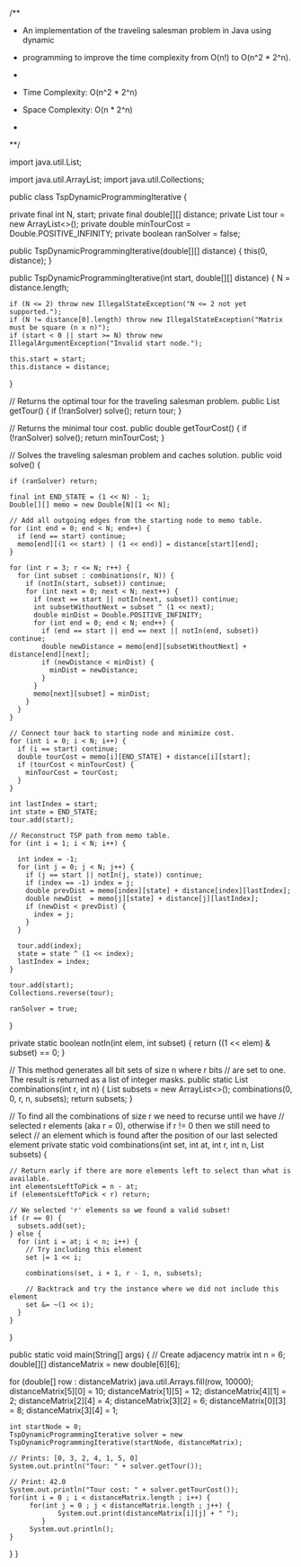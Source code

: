 /**
 * An implementation of the traveling salesman problem in Java using dynamic 

 * programming to improve the time complexity from O(n!) to O(n^2 * 2^n).
 *
 * Time Complexity: O(n^2 * 2^n)
 * Space Complexity: O(n * 2^n)
 *
 **/

import java.util.List;

import java.util.ArrayList;
import java.util.Collections;

public class TspDynamicProgrammingIterative {

  private final int N, start;
  private final double[][] distance;
  private List<Integer> tour = new ArrayList<>();
  private double minTourCost = Double.POSITIVE_INFINITY;
  private boolean ranSolver = false;

  public TspDynamicProgrammingIterative(double[][] distance) {
    this(0, distance);
  } 

  public TspDynamicProgrammingIterative(int start, double[][] distance) {
    N = distance.length;

    if (N <= 2) throw new IllegalStateException("N <= 2 not yet supported.");
    if (N != distance[0].length) throw new IllegalStateException("Matrix must be square (n x n)");
    if (start < 0 || start >= N) throw new IllegalArgumentException("Invalid start node.");

    this.start = start;
    this.distance = distance;
  }

  // Returns the optimal tour for the traveling salesman problem.
  public List<Integer> getTour() {
    if (!ranSolver) solve();
    return tour;
  }

  // Returns the minimal tour cost.
  public double getTourCost() {
    if (!ranSolver) solve();
    return minTourCost;
  }

  // Solves the traveling salesman problem and caches solution.
  public void solve() {

    if (ranSolver) return;

    final int END_STATE = (1 << N) - 1;
    Double[][] memo = new Double[N][1 << N];

    // Add all outgoing edges from the starting node to memo table.
    for (int end = 0; end < N; end++) {
      if (end == start) continue;
      memo[end][(1 << start) | (1 << end)] = distance[start][end];
    }

    for (int r = 3; r <= N; r++) {
      for (int subset : combinations(r, N)) {
        if (notIn(start, subset)) continue;
        for (int next = 0; next < N; next++) {
          if (next == start || notIn(next, subset)) continue;
          int subsetWithoutNext = subset ^ (1 << next);
          double minDist = Double.POSITIVE_INFINITY;
          for (int end = 0; end < N; end++) {
            if (end == start || end == next || notIn(end, subset)) continue;
            double newDistance = memo[end][subsetWithoutNext] + distance[end][next];
            if (newDistance < minDist) {
              minDist = newDistance;
            }
          }
          memo[next][subset] = minDist;
        }
      }
    }

    // Connect tour back to starting node and minimize cost.
    for (int i = 0; i < N; i++) {
      if (i == start) continue;
      double tourCost = memo[i][END_STATE] + distance[i][start];
      if (tourCost < minTourCost) {
        minTourCost = tourCost;
      }
    }

    int lastIndex = start;
    int state = END_STATE;
    tour.add(start);

    // Reconstruct TSP path from memo table.
    for (int i = 1; i < N; i++) {

      int index = -1;
      for (int j = 0; j < N; j++) {
        if (j == start || notIn(j, state)) continue;
        if (index == -1) index = j;
        double prevDist = memo[index][state] + distance[index][lastIndex];
        double newDist  = memo[j][state] + distance[j][lastIndex];
        if (newDist < prevDist) {
          index = j;
        }
      }

      tour.add(index);
      state = state ^ (1 << index);
      lastIndex = index;
    }

    tour.add(start);
    Collections.reverse(tour);

    ranSolver = true;
  }

  private static boolean notIn(int elem, int subset) {
    return ((1 << elem) & subset) == 0;
  }

  // This method generates all bit sets of size n where r bits 
  // are set to one. The result is returned as a list of integer masks.
  public static List<Integer> combinations(int r, int n) {
    List<Integer> subsets = new ArrayList<>();
    combinations(0, 0, r, n, subsets);
    return subsets;
  }

  // To find all the combinations of size r we need to recurse until we have
  // selected r elements (aka r = 0), otherwise if r != 0 then we still need to select
  // an element which is found after the position of our last selected element
  private static void combinations(int set, int at, int r, int n, List<Integer> subsets) {

    // Return early if there are more elements left to select than what is available.
    int elementsLeftToPick = n - at;
    if (elementsLeftToPick < r) return;

    // We selected 'r' elements so we found a valid subset!
    if (r == 0) {
      subsets.add(set);
    } else {
      for (int i = at; i < n; i++) {
        // Try including this element
        set |= 1 << i;

        combinations(set, i + 1, r - 1, n, subsets);

        // Backtrack and try the instance where we did not include this element
        set &= ~(1 << i);
      }
    }
  }

  public static void main(String[] args) {
    // Create adjacency matrix
    int n = 6;
    double[][] distanceMatrix = new double[6][6]; 
  
    
    
  for (double[] row : distanceMatrix) java.util.Arrays.fill(row, 10000);
    distanceMatrix[5][0] = 10;
    distanceMatrix[1][5] = 12;
    distanceMatrix[4][1] = 2;
    distanceMatrix[2][4] = 4;
    distanceMatrix[3][2] = 6;
    distanceMatrix[0][3] = 8;
    distanceMatrix[3][4] = 1;

    int startNode = 0;
    TspDynamicProgrammingIterative solver = new TspDynamicProgrammingIterative(startNode, distanceMatrix);

    // Prints: [0, 3, 2, 4, 1, 5, 0]
    System.out.println("Tour: " + solver.getTour());

    // Print: 42.0
    System.out.println("Tour cost: " + solver.getTourCost());
    for(int i = 0 ; i < distanceMatrix.length ; i++) {
    	 for(int j = 0 ; j < distanceMatrix.length ; j++) {
    	    	System.out.print(distanceMatrix[i][j] + " ");
    	    }
    	 System.out.println();
    }
  }
}
